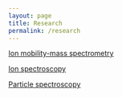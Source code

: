 ```yaml
---
layout: page
title: Research
permalink: /research
---
```


[Ion mobility-mass spectrometry](/research/mobility)

[Ion spectroscopy](/research/spectroscopy)

[Particle spectroscopy](/research/particles)
